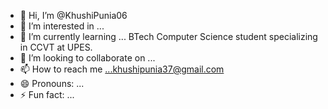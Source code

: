 - 👋 Hi, I’m @KhushiPunia06
- 👀 I’m interested in ...
- 🌱 I’m currently learning ... BTech Computer Science student specializing in CCVT at UPES.
- 💞️ I’m looking to collaborate on ...
- 📫 How to reach me ...khushipunia37@gmail.com
- 😄 Pronouns: ...
- ⚡ Fun fact: ...

<!---
KhushiPunia06/KhushiPunia06 is a ✨ special ✨ repository because its `README.md` (this file) appears on your GitHub profile.
You can click the Preview link to take a look at your changes.
--->

